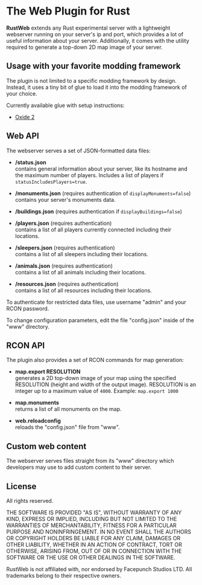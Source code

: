 The Web Plugin for Rust
=======================
**RustWeb** extends any Rust experimental server with a lightweight webserver running on your server's ip and port, which provides a lot of useful information about your server. Additionally, it comes with the utility required to generate a top-down 2D map image of your server.

Usage with your favorite modding framework
------------------------------------------
The plugin is not limited to a specific modding framework by design. Instead, it uses a tiny bit of glue to load it into the modding framework of your choice.

Currently available glue with setup instructions:

* [Oxide 2](Oxide.Ext.RustWeb)

Web API
-------
The webserver serves a set of JSON-formatted data files:

* **/status.json**  
  contains general information about your server, like its hostname and the maximum number of players. Includes a list of players if `statusIncludesPlayers=true`.

* **/monuments.json** (requires authentication of `displayMonuments=false`)
  contains your server's monuments data.

* **/buildings.json** (requires authentication if `displayBuildings=false`)

* **/players.json** (requires authentication)  
  contains a list of all players currently connected including their locations.

* **/sleepers.json** (requires authentication)  
  contains a list of all sleepers including their locations.

* **/animals.json** (requires authentication)  
  contains a list of all animals including their locations.

* **/resources.json** (requires authentication)  
  contains a list of all resources including their locations.

To authenticate for restricted data files, use username "admin" and your RCON password.

To change configuration parameters, edit the file "config.json" inside of the "www" directory.

RCON API
--------
The plugin also provides a set of RCON commands for map generation:

* **map.export RESOLUTION**  
  generates a 2D top-down image of your map using the specified RESOLUTION (height and width of the output image). RESOLUTION is an integer up to a maximum value of `4000`. Example: `map.export 1000`

* **map.monuments**  
  returns a list of all monuments on the map.

* **web.reloadconfig**  
  reloads the "config.json" file from "www".

Custom web content
------------------
The webserver serves files straight from its "www" directory which developers may use to add custom content to their server.

License
-------
All rights reserved.

THE SOFTWARE IS PROVIDED "AS IS", WITHOUT WARRANTY OF ANY KIND, EXPRESS OR IMPLIED, INCLUDING BUT NOT LIMITED TO THE WARRANTIES OF MERCHANTABILITY, FITNESS FOR A PARTICULAR PURPOSE AND NONINFRINGEMENT. IN NO EVENT SHALL THE AUTHORS OR COPYRIGHT HOLDERS BE LIABLE FOR ANY CLAIM, DAMAGES OR OTHER LIABILITY, WHETHER IN AN ACTION OF CONTRACT, TORT OR OTHERWISE, ARISING FROM, OUT OF OR IN CONNECTION WITH THE SOFTWARE OR THE USE OR OTHER DEALINGS IN THE SOFTWARE.

RustWeb is not affiliated with, nor endorsed by Facepunch Studios LTD. All trademarks belong to their respective owners.

